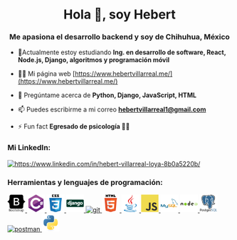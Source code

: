 <h1 align="center">Hola 👋, soy Hebert</h1>
<h3 align="center">Me apasiona el desarrollo backend y soy de Chihuhua, México</h3>

- 🌱Actualmente estoy estudiando **Ing. en desarrollo de software, React, Node.js, Django, algoritmos y programación móvil**

- 👨‍💻 Mi página web [https://www.hebertvillarreal.me/](https://www.hebertvillarreal.me/)

- 💬 Pregúntame acerca de **Python, Django, JavaScript, HTML**

- 📫 Puedes escribirme a mi correo **hebertvillarreal1@gmail.com**

- ⚡ Fun fact **Egresado de psicología 💁‍♂️**

<h3 align="left">Mi LinkedIn:</h3>
<p align="left">
<a href="https://linkedin.com/in/https://www.linkedin.com/in/hebert-villarreal-loya-8b0a5220b/" target="blank"><img align="center" src="https://upload.wikimedia.org/wikipedia/commons/0/01/LinkedIn_Logo.svg" alt="https://www.linkedin.com/in/hebert-villarreal-loya-8b0a5220b/" height="90" width="120" /></a>
</p>

<h3 align="left">Herramientas y lenguajes de programación:</h3>
<p align="left"> <a href="https://getbootstrap.com" target="_blank"> <img src="https://raw.githubusercontent.com/devicons/devicon/master/icons/bootstrap/bootstrap-plain-wordmark.svg" alt="bootstrap" width="40" height="40"/> </a> <a href="https://www.w3schools.com/cs/" target="_blank"> <img src="https://raw.githubusercontent.com/devicons/devicon/master/icons/csharp/csharp-original.svg" alt="csharp" width="40" height="40"/> </a> <a href="https://www.w3schools.com/css/" target="_blank"> <img src="https://raw.githubusercontent.com/devicons/devicon/master/icons/css3/css3-original-wordmark.svg" alt="css3" width="40" height="40"/> </a> <a href="https://www.djangoproject.com/" target="_blank"> <img src="https://raw.githubusercontent.com/devicons/devicon/master/icons/django/django-original.svg" alt="django" width="40" height="40"/> </a> <a href="https://git-scm.com/" target="_blank"> <img src="https://www.vectorlogo.zone/logos/git-scm/git-scm-icon.svg" alt="git" width="40" height="40"/> </a> <a href="https://www.w3.org/html/" target="_blank"> <img src="https://raw.githubusercontent.com/devicons/devicon/master/icons/html5/html5-original-wordmark.svg" alt="html5" width="40" height="40"/> </a> <a href="https://www.java.com" target="_blank"> <img src="https://raw.githubusercontent.com/devicons/devicon/master/icons/java/java-original.svg" alt="java" width="40" height="40"/> </a> <a href="https://developer.mozilla.org/en-US/docs/Web/JavaScript" target="_blank"> <img src="https://raw.githubusercontent.com/devicons/devicon/master/icons/javascript/javascript-original.svg" alt="javascript" width="40" height="40"/> </a> <a href="https://www.mysql.com/" target="_blank"> <img src="https://raw.githubusercontent.com/devicons/devicon/master/icons/mysql/mysql-original-wordmark.svg" alt="mysql" width="40" height="40"/> </a> <a href="https://nodejs.org" target="_blank"> <img src="https://raw.githubusercontent.com/devicons/devicon/master/icons/nodejs/nodejs-original-wordmark.svg" alt="nodejs" width="40" height="40"/> </a> <a href="https://www.postgresql.org" target="_blank"> <img src="https://raw.githubusercontent.com/devicons/devicon/master/icons/postgresql/postgresql-original-wordmark.svg" alt="postgresql" width="40" height="40"/> </a> <a href="https://postman.com" target="_blank"> <img src="https://www.vectorlogo.zone/logos/getpostman/getpostman-icon.svg" alt="postman" width="40" height="40"/> </a> <a href="https://www.python.org" target="_blank"> <img src="https://raw.githubusercontent.com/devicons/devicon/master/icons/python/python-original.svg" alt="python" width="40" height="40"/> </a> </p>

